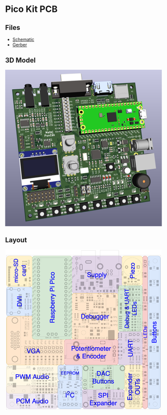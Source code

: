 # Pico Kit PCB #

## Files
* [Schematic](./rpi_pico_kit/RPi-Pico-Kit.pdf)
* [Gerber](./rpi_pico_kit/gerbers/)

## 3D Model
![](./img/3D_model_top.png)

## Layout
![](./img/layout.png)